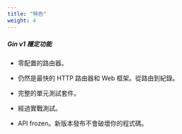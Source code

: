 ```yaml
---
title: "特色"
weight: 4
---
```


##### Gin v1 穩定功能

- 零配置的路由器。

- 仍然是最快的 HTTP 路由器和 Web 框架。從路由到紀錄。

- 完整的單元測試套件。

- 經過實戰測試。

- API frozen。新版本發布不會破壞你的程式碼。
